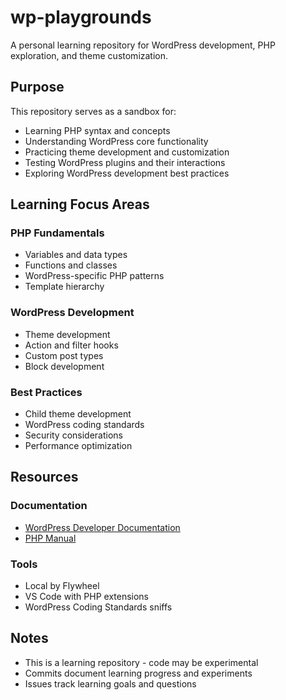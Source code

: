 # wp-playgrounds

A personal learning repository for WordPress development, PHP exploration, and theme customization.

## Purpose

This repository serves as a sandbox for:

- Learning PHP syntax and concepts
- Understanding WordPress core functionality
- Practicing theme development and customization
- Testing WordPress plugins and their interactions
- Exploring WordPress development best practices

## Learning Focus Areas

### PHP Fundamentals

- Variables and data types
- Functions and classes
- WordPress-specific PHP patterns
- Template hierarchy

### WordPress Development

- Theme development
- Action and filter hooks
- Custom post types
- Block development

### Best Practices

- Child theme development
- WordPress coding standards
- Security considerations
- Performance optimization

## Resources

### Documentation

- [WordPress Developer Documentation](https://developer.wordpress.org/)
- [PHP Manual](https://www.php.net/manual/en/)

### Tools

- Local by Flywheel
- VS Code with PHP extensions
- WordPress Coding Standards sniffs

## Notes

- This is a learning repository - code may be experimental
- Commits document learning progress and experiments
- Issues track learning goals and questions
